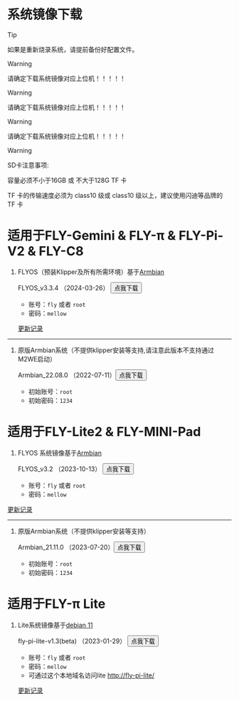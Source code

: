 # 系统镜像下载

> [!TIP]
> 如果是重新烧录系统，请提前备份好配置文件。

> [!Warning]
> 请确定下载系统镜像对应上位机！！！！！

> [!Warning]
> 请确定下载系统镜像对应上位机！！！！！

> [!Warning]
> 请确定下载系统镜像对应上位机！！！！！

> [!Warning]
> SD卡注意事项:
>
> 容量必须不小于16GB 或 不大于128G TF 卡
>
> TF 卡的传输速度必须为 class10 级或 class10 级以上，建议使用闪迪等品牌的 TF 卡



# 适用于**FLY-Gemini & FLY-π & FLY-Pi-V2 & FLY-C8**

1. FLYOS（预装Klipper及所有所需环境）基于[Armbian](https://www.armbian.com/)

    FLYOS_v3.3.4 （2024-03-26） <button onclick="window.location.href='https://cdn.mellow.klipper.cn/IMG/Build/FlyOS_3.3.4_Flygemini_bullseye_current_5.10.85.7z'">点我下载</button>
    
    * 账号：`fly` 或者 `root`
    * 密码：`mellow`

    [更新记录](introduction/systemupdatelog_gemini.md)

----

1. 原版Armbian系统（不提供klipper安装等支持,请注意此版本不支持通过M2WE启动）

    Armbian_22.08.0  （2022-07-11）<button onclick="window.location.href='https://cdn.mellow.klipper.cn/IMG/Release/Armbian_22.08.0-trunk_Flypiv1_bullseye_current_5.15.52.img.xz'">点我下载</button>

    * 初始账号：`root`
    * 初始密码：`1234`
    



# 适用于**FLY-Lite2 & FLY-MINI-Pad**

1. FLYOS 系统镜像基于[Armbian](https://www.armbian.com/)

   FLYOS_v3.2  （2023-10-13） <button onclick="window.location.href='https://cdn.mellow.klipper.cn/IMG/Build/FLY-v3.2_Flypilite2_bullseye_current_5.10.85.img.xz'">点我下载</button>

   * 账号：`fly` 或者 `root`
   * 密码：`mellow`
   

[更新记录](introduction/systemupdatelog_lite2.md)

----
1. 原版Armbian系统（不提供klipper安装等支持）

    Armbian_21.11.0  （2023-07-20）<button onclick="window.location.href='https://cdn.mellow.klipper.cn/IMG/Build/Armbian_Flypilite2_bullseye_current_5.10.85.img.xz'">点我下载</button>

    * 初始账号：`root`
    * 初始密码：`1234`



# 适用于**FLY-π Lite**

1. Lite系统镜像基于[debian 11](https://www.debian.org/)

    fly-pi-lite-v1.3(beta)  （2023-01-29） <button onclick="window.location.href='https://cdn.mellow.klipper.cn/IMG/Beta/fly-pi-lite-v1.3.img.xz'">点我下载</button>
    * 账号：`fly` 或者 `root`
    * 密码：`mellow`
    * 可通过这个本地域名访问lite [http://fly-pi-lite/](http://fly-pi-lite/)

   [更新记录](introduction/systemupdatelog_lite.md)





<!-- tabs:end -->

